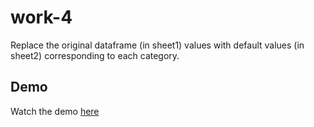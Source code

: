 # work-4
Replace the original dataframe (in sheet1) values with default values (in sheet2) corresponding to each category.

## Demo
Watch the demo [here](https://www.youtube.com/watch?v=Lv62-vHNsFM)
